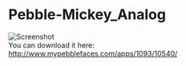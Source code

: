 Pebble-Mickey_Analog
====================

![Screenshot](http://www.mypebblefaces.com/files/9813/9336/6698/Screenshot.png "Screenshot")<br>
You can download it here: http://www.mypebblefaces.com/apps/1093/10540/
